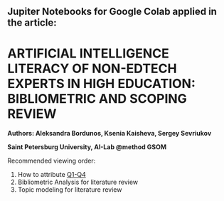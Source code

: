 ## Jupiter Notebooks for Google Colab applied in the article: 

# ARTIFICIAL INTELLIGENCE LITERACY OF NON-EDTECH EXPERTS IN HIGH EDUCATION: BIBLIOMETRIC AND SCOPING REVIEW

__Authors: Aleksandra Bordunos, Ksenia Kaisheva, Sergey Sevriukov__

**Saint Petersburg University, AI-Lab @method GSOM**


Recommended viewing order:
1. How to attribute [Q1-Q4](docs/Q1_Q4.ipynb) 
2. Bibliometric Analysis for literature review
3. Topic modeling for literature review
